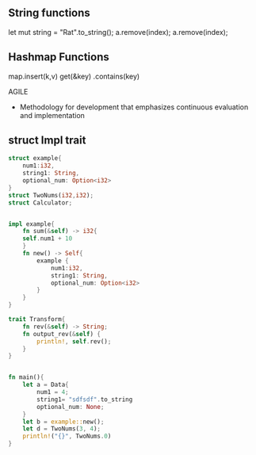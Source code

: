 ## String functions
let mut string = "Rat".to_string();
a.remove(index);
a.remove(index);

## Hashmap Functions
map.insert(k,v)
get(&key)
.contains(key)

AGILE
- Methodology for development that emphasizes continuous evaluation and implementation

## struct Impl trait
```rust
struct example{
	num1:i32,
	string1: String,
	optional_num: Option<i32>
}
struct TwoNums(i32,i32);
struct Calculator;


impl example{
	fn sum(&self) -> i32{
	self.num1 + 10
	}
	fn new() -> Self{
		example {
			num1:i32,
			string1: String,
			optional_num: Option<i32>
		}
	}
}

trait Transform{
	fn rev(&self) -> String;
	fn output_rev(&self) {
		println!, self.rev();	
	}
}


fn main(){
	let a = Data{
		num1 = 4;
		string1= "sdfsdf".to_string
		optional_num: None;
	}
	let b = example::new();
	let d = TwoNums(3, 4);
	println!("{}", TwoNums.0)
}



```

